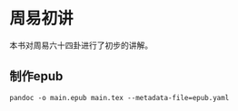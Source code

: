 # 周易初讲

本书对周易六十四卦进行了初步的讲解。


## 制作epub

```
pandoc -o main.epub main.tex --metadata-file=epub.yaml
```


